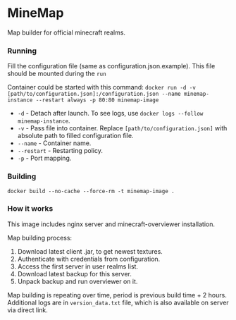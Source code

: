 # MineMap
Map builder for official minecraft realms.

### Running
Fill the configuration file (same as configuration.json.example). This file should be mounted during the `run`

Container could be started with this command:
`docker run -d -v [path/to/configuration.json]:/configuration.json --name minemap-instance --restart always -p 80:80 minemap-image`

* `-d` - Detach after launch. To see logs, use `docker logs --follow minemap-instance`.
* `-v` - Pass file into container. Replace `[path/to/configuration.json]` with absolute path to filled configuration file.
* `--name` - Container name.
* `--restart` - Restarting policy. 
* `-p` - Port mapping.

### Building
`docker build --no-cache --force-rm -t minemap-image .`

### How it works
This image includes nginx server and minecraft-overviewer installation.

Map building process:
1. Download latest client .jar, to get newest textures.
2. Authenticate with credentials from configuration.
3. Access the first server in user realms list.
4. Download latest backup for this server.
5. Unpack backup and run overviewer on it.

Map building is repeating over time, period is previous build time + 2 hours. Additional logs are in `version_data.txt` file, which is also available on server via direct link.
